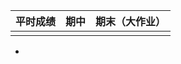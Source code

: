 | 平时成绩 | 期中 | 期末（大作业） |
| -------- | ---- | -------------- |
|          |      |                |



















































+ 





























































